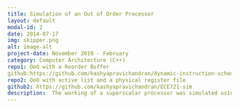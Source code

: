 ```yaml
---
title: Simulation of an Out of Order Processor
layout: default
modal-id: 2
date: 2014-07-17
img: skipper.png
alt: image-alt
project-date: November 2019 - February
category: Computer Architecture (C++)
repo1: OoO with a Reorder Buffer
github:https://github.com/kashyapravichandran/dynamic-instruction-scheduling
repo2: OoO with active list and a physical register file
github2: https://github.com/kashyapravichandran/ECE721-sim
description:  The working of a superscalar processor was simulated using two similar but different architecture. One, using a Reorder Buffer and another using a Physical Register file and an active list with a free list. The IPC of the simulation was studied when perfect cache and perfect branch prediction were turned off. [OoO with active list and a physical register file](https://github.com/kashyapravichandran/ECE721-sim).
---
```

